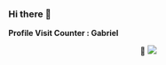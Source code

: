 ### Hi there 👋

<!--
**solidsnk86/solidsnk86** is a ✨ _special_ ✨ repository because its `README.md` (this file) appears on your GitHub profile.

Here are some ideas to get you started:

- 🔭 I’m currently working on ...
- 🌱 I’m currently learning ...
- 👯 I’m looking to collaborate on ...
- 🤔 I’m looking for help with ...
- 💬 Ask me about ...
- 📫 How to reach me: ...
- 😄 Pronouns: ...
- ⚡ Fun fact: ...
-->

<strong>Profile Visit Counter : Gabriel</strong></span></p>
<div style="display="flex;" align="center">
<p align="center">👀 <img src="https://profile-counter.glitch.me/solidsnk86/count.svg" /></p></div>
